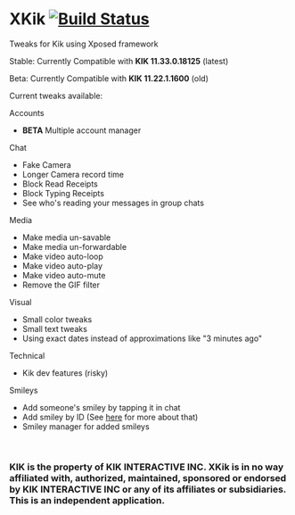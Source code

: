 # XKik [![Build Status](https://travis-ci.org/xkik-dev/XKik.svg?branch=master)](https://travis-ci.org/xkik-dev/XKik)
Tweaks for Kik using Xposed framework


Stable: Currently Compatible with <b>KIK 11.33.0.18125</b> (latest)

Beta: Currently Compatible with <b>KIK 11.22.1.1600</b> (old)

Current tweaks available:

Accounts
* **BETA** Multiple account manager

Chat
* Fake Camera
* Longer Camera record time
* Block Read Receipts
* Block Typing Receipts
* See who's reading your messages in group chats

Media
* Make media un-savable
* Make media un-forwardable
* Make video auto-loop
* Make video auto-play
* Make video auto-mute
* Remove the GIF filter

Visual
* Small color tweaks
* Small text tweaks
* Using exact dates instead of approximations like "3 minutes ago"

Technical
* Kik dev features (risky)

Smileys
* Add someone's smiley by tapping it in chat
* Add smiley by ID (See <a href="https://github.com/xkik-dev/XKik/wiki/Smileys">here</a> for more about that)
* Smiley manager for added smileys

<br>
<h3>KIK is the property of KIK INTERACTIVE INC. XKik is in no way affiliated with, authorized, maintained, 
sponsored or endorsed by KIK INTERACTIVE INC or any of its affiliates or subsidiaries. This is an independent application.</h3>